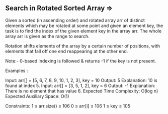 Search in Rotated Sorted Array  =>
------------------------------


Given a sorted (in ascending order) and rotated array arr of distinct elements which may be rotated at some point and given an element key, the task is to find the index of the given element key in the array arr. The whole array arr is given as the range to search.

Rotation shifts elements of the array by a certain number of positions, with elements that fall off one end reappearing at the other end.

Note:- 0-based indexing is followed & returns -1 if the key is not present.

Examples :

Input: arr[] = [5, 6, 7, 8, 9, 10, 1, 2, 3], key = 10
Output: 5
Explanation: 10 is found at index 5.
Input: arr[] = [3, 5, 1, 2], key = 6
Output: -1
Explanation: There is no element that has value 6.
Expected Time Complexity: O(log n)
Expected Auxiliary Space: O(1)

Constraints:
1 ≤ arr.size() ≤ 106
0 ≤ arr[i] ≤ 106
1 ≤ key ≤ 105
